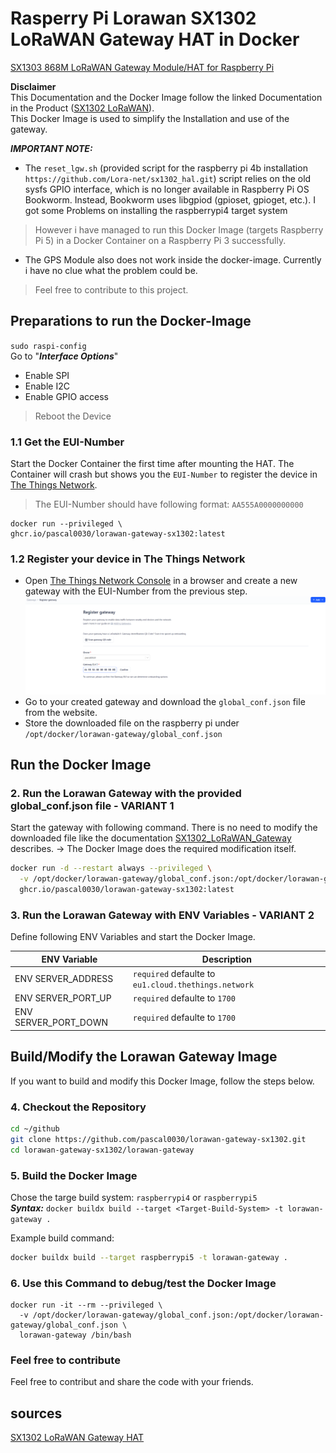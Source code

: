 # Rasperry Pi Lorawan SX1302 LoRaWAN Gateway HAT in Docker
[SX1303 868M LoRaWAN Gateway Module/HAT for Raspberry Pi](https://www.pi-shop.ch/sx130x-868m-915m-lorawan-gateway-module-hat-for-raspberry-pi)

**Disclaimer**\
This Documentation and the Docker Image follow the linked Documentation in the Product ([SX1302 LoRaWAN](https://www.waveshare.com/wiki/SX1302_LoRaWAN_Gateway_HAT)).\
This Docker Image is used to simplify the Installation and use of the gateway.

***IMPORTANT NOTE:***
- The `reset_lgw.sh` (provided script for the raspberry pi 4b installation `https://github.com/Lora-net/sx1302_hal.git`) script relies on the old sysfs GPIO interface, which is no longer available in Raspberry Pi OS Bookworm. Instead, Bookworm uses libgpiod (gpioset, gpioget, etc.).
I got some Problems on installing the raspberrypi4 target system
> However i have managed to run this Docker Image (targets Raspberry Pi 5) in a Docker Container on a Raspberry Pi 3 successfully.

- The GPS Module also does not work inside the docker-image. Currently i have no clue what the problem could be.
> Feel free to contribute to this project.

## Preparations to run the Docker-Image
 `sudo raspi-config` \
Go to "***Interface Options***"
- Enable SPI
- Enable I2C
- Enable GPIO access
> Reboot the Device

### 1.1 Get the EUI-Number
Start the Docker Container the first time after mounting the HAT.
The Container will crash but shows you the `EUI-Number` to register the device in [The Things Network](https://eu1.cloud.thethings.network).
> The EUI-Number should have following format: `AA555A0000000000`
```
docker run --privileged \
ghcr.io/pascal0030/lorawan-gateway-sx1302:latest
```

### 1.2 Register your device in The Things Network
- Open [The Things Network Console](https://eu1.cloud.thethings.network/console) in a browser and create a new gateway with the EUI-Number from the previous step.
![Create a new Gateway](images/create-gateway.png)
- Go to your created gateway and download the `global_conf.json` file from the website.
- Store the downloaded file on the raspberry pi under `/opt/docker/lorawan-gateway/global_conf.json`


## Run the Docker Image
### 2. Run the Lorawan Gateway with the provided global_conf.json file - VARIANT 1
Start the gateway with following command.
There is no need to modify the downloaded file like the documentation [SX1302_LoRaWAN_Gateway](https://www.waveshare.com/wiki/SX1302_LoRaWAN_Gateway_HAT) describes.
\-> The Docker Image does the required modification itself.
```bash
docker run -d --restart always --privileged \
  -v /opt/docker/lorawan-gateway/global_conf.json:/opt/docker/lorawan-gateway/global_conf.json:ro \
  ghcr.io/pascal0030/lorawan-gateway-sx1302:latest
```

### 3. Run the Lorawan Gateway with ENV Variables - VARIANT 2
Define following ENV Variables and start the Docker Image.

| ENV Variable       | Description  |
| ------------------ | ------------ |
ENV SERVER_ADDRESS | `required` defaulte to `eu1.cloud.thethings.network`
ENV SERVER_PORT_UP | `required` defaulte to `1700`
ENV SERVER_PORT_DOWN | `required` defaulte to `1700`



## Build/Modify the Lorawan Gateway Image
If you want to build and modify this Docker Image, follow the steps below.

### 4. Checkout the Repository
```bash
cd ~/github
git clone https://github.com/pascal0030/lorawan-gateway-sx1302.git
cd lorawan-gateway-sx1302/lorawan-gateway
```

### 5. Build the Docker Image
Chose the targe build system: `raspberrypi4` or `raspberrypi5`\
***Syntax:*** `docker buildx build --target <Target-Build-System> -t lorawan-gateway .` 

Example build command:
```bash
docker buildx build --target raspberrypi5 -t lorawan-gateway . 
```

### 6. Use this Command to debug/test the Docker Image
```
docker run -it --rm --privileged \
  -v /opt/docker/lorawan-gateway/global_conf.json:/opt/docker/lorawan-gateway/global_conf.json \
  lorawan-gateway /bin/bash
```

### Feel free to contribute
Feel free to contribut and share the code with your friends.

## sources
[SX1302 LoRaWAN Gateway HAT](https://www.waveshare.com/wiki/SX1302_LoRaWAN_Gateway_HAT#Introduction)